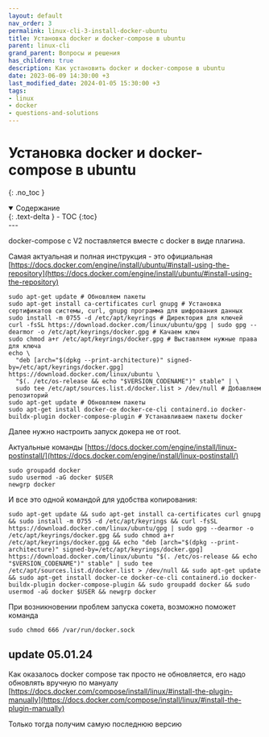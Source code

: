 ```yaml
---
layout: default
nav_order: 3
permalink: linux-cli-3-install-docker-ubuntu
title: Установка docker и docker-compose в ubuntu
parent: linux-cli
grand_parent: Вопросы и решения
has_children: true
description: Как установить docker и docker-compose в ubuntu 
date: 2023-06-09 14:30:00 +3
last_modified_date: 2024-01-05 15:30:00 +3
tags:
- linux
- docker
- questions-and-solutions
---
```


# Установка docker и docker-compose в ubuntu
{: .no_toc }

<details open markdown="block">
  <summary>
    Содержание
  </summary>
  {: .text-delta }
- TOC
{:toc}
</details>
---

docker-compose c V2 поставляется вместе с docker в виде плагина.

Самая актуальная и полная инструкция - это официальная [https://docs.docker.com/engine/install/ubuntu/#install-using-the-repository](https://docs.docker.com/engine/install/ubuntu/#install-using-the-repository)

````shell
sudo apt-get update # Обновляем пакеты
sudo apt-get install ca-certificates curl gnupg # Установка сертификатов системы, curl, gnupg программа для шифрования данных
sudo install -m 0755 -d /etc/apt/keyrings # Директория для ключей
curl -fsSL https://download.docker.com/linux/ubuntu/gpg | sudo gpg --dearmor -o /etc/apt/keyrings/docker.gpg # Качаем ключ
sudo chmod a+r /etc/apt/keyrings/docker.gpg # Выставляем нужные права для ключа
echo \
  "deb [arch="$(dpkg --print-architecture)" signed-by=/etc/apt/keyrings/docker.gpg] https://download.docker.com/linux/ubuntu \
  "$(. /etc/os-release && echo "$VERSION_CODENAME")" stable" | \
  sudo tee /etc/apt/sources.list.d/docker.list > /dev/null # Добавляем репозиторий 
sudo apt-get update # Обновляем пакеты
sudo apt-get install docker-ce docker-ce-cli containerd.io docker-buildx-plugin docker-compose-plugin # Устанавливаем пакеты docker
````

Далее нужно настроить запуск докера не от root.

Актуальные команды [https://docs.docker.com/engine/install/linux-postinstall/](https://docs.docker.com/engine/install/linux-postinstall/)

```shell
sudo groupadd docker 
sudo usermod -aG docker $USER
newgrp docker
```

И все это одной командой для удобства копирования:

```shell
sudo apt-get update && sudo apt-get install ca-certificates curl gnupg && sudo install -m 0755 -d /etc/apt/keyrings && curl -fsSL https://download.docker.com/linux/ubuntu/gpg | sudo gpg --dearmor -o /etc/apt/keyrings/docker.gpg && sudo chmod a+r /etc/apt/keyrings/docker.gpg && echo "deb [arch="$(dpkg --print-architecture)" signed-by=/etc/apt/keyrings/docker.gpg] https://download.docker.com/linux/ubuntu "$(. /etc/os-release && echo "$VERSION_CODENAME")" stable" | sudo tee /etc/apt/sources.list.d/docker.list > /dev/null && sudo apt-get update && sudo apt-get install docker-ce docker-ce-cli containerd.io docker-buildx-plugin docker-compose-plugin && sudo groupadd docker && sudo usermod -aG docker $USER && newgrp docker
```

При возникновении проблем запуска сокета, возможно поможет команда

```shell
sudo chmod 666 /var/run/docker.sock
```

## update 05.01.24

Как оказалось docker compose так просто не обновляется, его надо обновлять вручную по мануалу [https://docs.docker.com/compose/install/linux/#install-the-plugin-manually](https://docs.docker.com/compose/install/linux/#install-the-plugin-manually)

Только тогда получим самую последнюю версию

